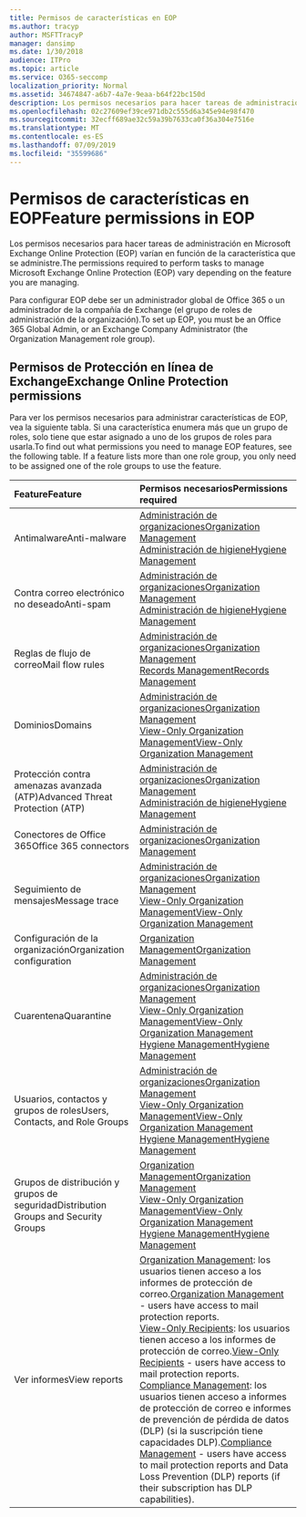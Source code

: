```yaml
---
title: Permisos de características en EOP
ms.author: tracyp
author: MSFTTracyP
manager: dansimp
ms.date: 1/30/2018
audience: ITPro
ms.topic: article
ms.service: O365-seccomp
localization_priority: Normal
ms.assetid: 34674847-a6b7-4a7e-9eaa-b64f22bc150d
description: Los permisos necesarios para hacer tareas de administración en Microsoft Exchange Online Protection (EOP) varían en función de la característica que se administre.
ms.openlocfilehash: 02c27609ef39ce971db2c555d6a345e94e98f470
ms.sourcegitcommit: 32ecff689ae32c59a39b7633ca0f36a304e7516e
ms.translationtype: MT
ms.contentlocale: es-ES
ms.lasthandoff: 07/09/2019
ms.locfileid: "35599686"
---
```

# <a name="feature-permissions-in-eop"></a><span data-ttu-id="fe4b8-103">Permisos de características en EOP</span><span class="sxs-lookup"><span data-stu-id="fe4b8-103">Feature permissions in EOP</span></span>

<span data-ttu-id="fe4b8-104">Los permisos necesarios para hacer tareas de administración en Microsoft Exchange Online Protection (EOP) varían en función de la característica que se administre.</span><span class="sxs-lookup"><span data-stu-id="fe4b8-104">The permissions required to perform tasks to manage Microsoft Exchange Online Protection (EOP) vary depending on the feature you are managing.</span></span> 
  
<span data-ttu-id="fe4b8-105">Para configurar EOP debe ser un administrador global de Office 365 o un administrador de la compañía de Exchange (el grupo de roles de administración de la organización).</span><span class="sxs-lookup"><span data-stu-id="fe4b8-105">To set up EOP, you must be an Office 365 Global Admin, or an Exchange Company Administrator (the Organization Management role group).</span></span>
  
## <a name="exchange-online-protection-permissions"></a><span data-ttu-id="fe4b8-106">Permisos de Protección en línea de Exchange</span><span class="sxs-lookup"><span data-stu-id="fe4b8-106">Exchange Online Protection permissions</span></span>

<span data-ttu-id="fe4b8-p101">Para ver los permisos necesarios para administrar características de EOP, vea la siguiente tabla. Si una característica enumera más que un grupo de roles, solo tiene que estar asignado a uno de los grupos de roles para usarla.</span><span class="sxs-lookup"><span data-stu-id="fe4b8-p101">To find out what permissions you need to manage EOP features, see the following table. If a feature lists more than one role group, you only need to be assigned one of the role groups to use the feature.</span></span>
  
|<span data-ttu-id="fe4b8-109">**Feature**</span><span class="sxs-lookup"><span data-stu-id="fe4b8-109">**Feature**</span></span>|<span data-ttu-id="fe4b8-110">**Permisos necesarios**</span><span class="sxs-lookup"><span data-stu-id="fe4b8-110">**Permissions required**</span></span>|
|:-----|:-----|
|<span data-ttu-id="fe4b8-111">Antimalware</span><span class="sxs-lookup"><span data-stu-id="fe4b8-111">Anti-malware</span></span>  <br/> |[<span data-ttu-id="fe4b8-112">Administración de organizaciones</span><span class="sxs-lookup"><span data-stu-id="fe4b8-112">Organization Management</span></span>](http://technet.microsoft.com/library/0bfd21c1-86ac-4369-86b7-aeba386741c8.aspx) <br/> [<span data-ttu-id="fe4b8-113">Administración de higiene</span><span class="sxs-lookup"><span data-stu-id="fe4b8-113">Hygiene Management</span></span>](http://technet.microsoft.com/library/fc0a9ec2-9c3d-42f6-8442-8603fb29d464.aspx) <br/> |
|<span data-ttu-id="fe4b8-114">Contra correo electrónico no deseado</span><span class="sxs-lookup"><span data-stu-id="fe4b8-114">Anti-spam</span></span>  <br/> |[<span data-ttu-id="fe4b8-115">Administración de organizaciones</span><span class="sxs-lookup"><span data-stu-id="fe4b8-115">Organization Management</span></span>](http://technet.microsoft.com/library/0bfd21c1-86ac-4369-86b7-aeba386741c8.aspx) <br/> [<span data-ttu-id="fe4b8-116">Administración de higiene</span><span class="sxs-lookup"><span data-stu-id="fe4b8-116">Hygiene Management</span></span>](http://technet.microsoft.com/library/fc0a9ec2-9c3d-42f6-8442-8603fb29d464.aspx) <br/> |
|<span data-ttu-id="fe4b8-117">Reglas de flujo de correo</span><span class="sxs-lookup"><span data-stu-id="fe4b8-117">Mail flow rules</span></span>  <br/> |[<span data-ttu-id="fe4b8-118">Administración de organizaciones</span><span class="sxs-lookup"><span data-stu-id="fe4b8-118">Organization Management</span></span>](http://technet.microsoft.com/library/0bfd21c1-86ac-4369-86b7-aeba386741c8.aspx) <br/> [<span data-ttu-id="fe4b8-119">Records Management</span><span class="sxs-lookup"><span data-stu-id="fe4b8-119">Records Management</span></span>](http://technet.microsoft.com/library/0e0c95ce-6109-4591-b86d-c6cfd44d21f5.aspx) <br/> |
|<span data-ttu-id="fe4b8-120">Dominios</span><span class="sxs-lookup"><span data-stu-id="fe4b8-120">Domains</span></span>  <br/> |[<span data-ttu-id="fe4b8-121">Administración de organizaciones</span><span class="sxs-lookup"><span data-stu-id="fe4b8-121">Organization Management</span></span>](http://technet.microsoft.com/library/0bfd21c1-86ac-4369-86b7-aeba386741c8.aspx) <br/> [<span data-ttu-id="fe4b8-122">View-Only Organization Management</span><span class="sxs-lookup"><span data-stu-id="fe4b8-122">View-Only Organization Management</span></span>](http://technet.microsoft.com/library/c514c6d0-0157-4c52-9ec6-441d9a30f3df.aspx) <br/> |
|<span data-ttu-id="fe4b8-123">Protección contra amenazas avanzada (ATP)</span><span class="sxs-lookup"><span data-stu-id="fe4b8-123">Advanced Threat Protection (ATP)</span></span>  <br/> |[<span data-ttu-id="fe4b8-124">Administración de organizaciones</span><span class="sxs-lookup"><span data-stu-id="fe4b8-124">Organization Management</span></span>](http://technet.microsoft.com/library/0bfd21c1-86ac-4369-86b7-aeba386741c8.aspx) <br/> [<span data-ttu-id="fe4b8-125">Administración de higiene</span><span class="sxs-lookup"><span data-stu-id="fe4b8-125">Hygiene Management</span></span>](http://technet.microsoft.com/library/fc0a9ec2-9c3d-42f6-8442-8603fb29d464.aspx) <br/> |
|<span data-ttu-id="fe4b8-126">Conectores de Office 365</span><span class="sxs-lookup"><span data-stu-id="fe4b8-126">Office 365 connectors</span></span>  <br/> |[<span data-ttu-id="fe4b8-127">Administración de organizaciones</span><span class="sxs-lookup"><span data-stu-id="fe4b8-127">Organization Management</span></span>](http://technet.microsoft.com/library/0bfd21c1-86ac-4369-86b7-aeba386741c8.aspx) <br/> |
|<span data-ttu-id="fe4b8-128">Seguimiento de mensajes</span><span class="sxs-lookup"><span data-stu-id="fe4b8-128">Message trace</span></span>  <br/> |[<span data-ttu-id="fe4b8-129">Administración de organizaciones</span><span class="sxs-lookup"><span data-stu-id="fe4b8-129">Organization Management</span></span>](http://technet.microsoft.com/library/0bfd21c1-86ac-4369-86b7-aeba386741c8.aspx) <br/> [<span data-ttu-id="fe4b8-130">View-Only Organization Management</span><span class="sxs-lookup"><span data-stu-id="fe4b8-130">View-Only Organization Management</span></span>](http://technet.microsoft.com/library/c514c6d0-0157-4c52-9ec6-441d9a30f3df.aspx) <br/> |
|<span data-ttu-id="fe4b8-131">Configuración de la organización</span><span class="sxs-lookup"><span data-stu-id="fe4b8-131">Organization configuration</span></span>  <br/> |[<span data-ttu-id="fe4b8-132">Organization Management</span><span class="sxs-lookup"><span data-stu-id="fe4b8-132">Organization Management</span></span>](http://technet.microsoft.com/library/0bfd21c1-86ac-4369-86b7-aeba386741c8.aspx) <br/> |
|<span data-ttu-id="fe4b8-133">Cuarentena</span><span class="sxs-lookup"><span data-stu-id="fe4b8-133">Quarantine</span></span>  <br/> |[<span data-ttu-id="fe4b8-134">Administración de organizaciones</span><span class="sxs-lookup"><span data-stu-id="fe4b8-134">Organization Management</span></span>](http://technet.microsoft.com/library/0bfd21c1-86ac-4369-86b7-aeba386741c8.aspx) <br/> [<span data-ttu-id="fe4b8-135">View-Only Organization Management</span><span class="sxs-lookup"><span data-stu-id="fe4b8-135">View-Only Organization Management</span></span>](http://technet.microsoft.com/library/c514c6d0-0157-4c52-9ec6-441d9a30f3df.aspx) <br/> [<span data-ttu-id="fe4b8-136">Hygiene Management</span><span class="sxs-lookup"><span data-stu-id="fe4b8-136">Hygiene Management</span></span>](http://technet.microsoft.com/library/fc0a9ec2-9c3d-42f6-8442-8603fb29d464.aspx) <br/> |
|<span data-ttu-id="fe4b8-137">Usuarios, contactos y grupos de roles</span><span class="sxs-lookup"><span data-stu-id="fe4b8-137">Users, Contacts, and Role Groups</span></span>  <br/> |[<span data-ttu-id="fe4b8-138">Administración de organizaciones</span><span class="sxs-lookup"><span data-stu-id="fe4b8-138">Organization Management</span></span>](http://technet.microsoft.com/library/0bfd21c1-86ac-4369-86b7-aeba386741c8.aspx) <br/> [<span data-ttu-id="fe4b8-139">View-Only Organization Management</span><span class="sxs-lookup"><span data-stu-id="fe4b8-139">View-Only Organization Management</span></span>](http://technet.microsoft.com/library/c514c6d0-0157-4c52-9ec6-441d9a30f3df.aspx) <br/> [<span data-ttu-id="fe4b8-140">Hygiene Management</span><span class="sxs-lookup"><span data-stu-id="fe4b8-140">Hygiene Management</span></span>](http://technet.microsoft.com/library/fc0a9ec2-9c3d-42f6-8442-8603fb29d464.aspx) <br/> |
|<span data-ttu-id="fe4b8-141">Grupos de distribución y grupos de seguridad</span><span class="sxs-lookup"><span data-stu-id="fe4b8-141">Distribution Groups and Security Groups</span></span>  <br/> |[<span data-ttu-id="fe4b8-142">Organization Management</span><span class="sxs-lookup"><span data-stu-id="fe4b8-142">Organization Management</span></span>](http://technet.microsoft.com/library/0bfd21c1-86ac-4369-86b7-aeba386741c8.aspx) <br/> [<span data-ttu-id="fe4b8-143">View-Only Organization Management</span><span class="sxs-lookup"><span data-stu-id="fe4b8-143">View-Only Organization Management</span></span>](http://technet.microsoft.com/library/c514c6d0-0157-4c52-9ec6-441d9a30f3df.aspx) <br/> [<span data-ttu-id="fe4b8-144">Hygiene Management</span><span class="sxs-lookup"><span data-stu-id="fe4b8-144">Hygiene Management</span></span>](http://technet.microsoft.com/library/fc0a9ec2-9c3d-42f6-8442-8603fb29d464.aspx) <br/> |
|<span data-ttu-id="fe4b8-145">Ver informes</span><span class="sxs-lookup"><span data-stu-id="fe4b8-145">View reports</span></span>  <br/> |<span data-ttu-id="fe4b8-146">[Organization Management](http://technet.microsoft.com/library/0bfd21c1-86ac-4369-86b7-aeba386741c8.aspx): los usuarios tienen acceso a los informes de protección de correo.</span><span class="sxs-lookup"><span data-stu-id="fe4b8-146">[Organization Management](http://technet.microsoft.com/library/0bfd21c1-86ac-4369-86b7-aeba386741c8.aspx) - users have access to mail protection reports.</span></span>  <br/> <span data-ttu-id="fe4b8-147">[View-Only Recipients](http://technet.microsoft.com/library/37e66b92-81d3-412f-b7a9-e1bb8cbeb468.aspx): los usuarios tienen acceso a los informes de protección de correo.</span><span class="sxs-lookup"><span data-stu-id="fe4b8-147">[View-Only Recipients](http://technet.microsoft.com/library/37e66b92-81d3-412f-b7a9-e1bb8cbeb468.aspx) - users have access to mail protection reports.</span></span>  <br/> <span data-ttu-id="fe4b8-148">[Compliance Management](http://technet.microsoft.com/library/b91b23a4-e9c7-4bd0-9ee3-ec5cb498da15.aspx): los usuarios tienen acceso a informes de protección de correo e informes de prevención de pérdida de datos (DLP) (si la suscripción tiene capacidades DLP).</span><span class="sxs-lookup"><span data-stu-id="fe4b8-148">[Compliance Management](http://technet.microsoft.com/library/b91b23a4-e9c7-4bd0-9ee3-ec5cb498da15.aspx) - users have access to mail protection reports and Data Loss Prevention (DLP) reports (if their subscription has DLP capabilities).</span></span>  <br/> |
   

